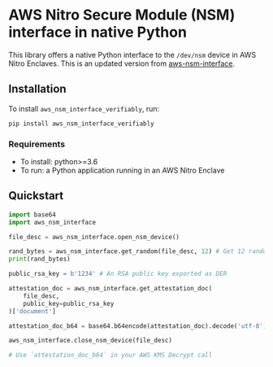 # AWS Nitro Secure Module (NSM) interface in native Python 

This library offers a native Python interface to the `/dev/nsm` device in AWS Nitro Enclaves. This is an updated version from [aws-nsm-interface](https://github.com/donkersgoed/aws-nsm-interface).

## Installation
To install `aws_nsm_interface_verifiably`, run:

```
pip install aws_nsm_interface_verifiably
```

### Requirements
* To install: python>=3.6
* To run: a Python application running in an AWS Nitro Enclave

## Quickstart
```python
import base64
import aws_nsm_interface

file_desc = aws_nsm_interface.open_nsm_device()

rand_bytes = aws_nsm_interface.get_random(file_desc, 12) # Get 12 random bytes from /dev/nsm
print(rand_bytes)

public_rsa_key = b'1234' # An RSA public key exported as DER

attestation_doc = aws_nsm_interface.get_attestation_doc(
    file_desc,
    public_key=public_rsa_key
)['document']

attestation_doc_b64 = base64.b64encode(attestation_doc).decode('utf-8')

aws_nsm_interface.close_nsm_device(file_desc)

# Use `attestation_doc_b64` in your AWS KMS Decrypt call
```
